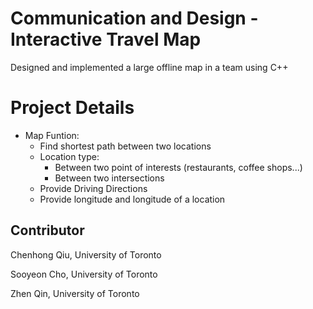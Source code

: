 # Communication and Design - Interactive Travel Map
Designed and implemented a large offline map  in a team using C++

# Project Details
- Map Funtion:
   - Find shortest path between two locations
    - Location type:
      - Between two point of interests (restaurants, coffee shops...)
      - Between two intersections
  - Provide Driving Directions
  - Provide longitude and longitude of a location

## Contributor

Chenhong Qiu,  University of Toronto

Sooyeon Cho, University of Toronto

Zhen Qin, University of Toronto
